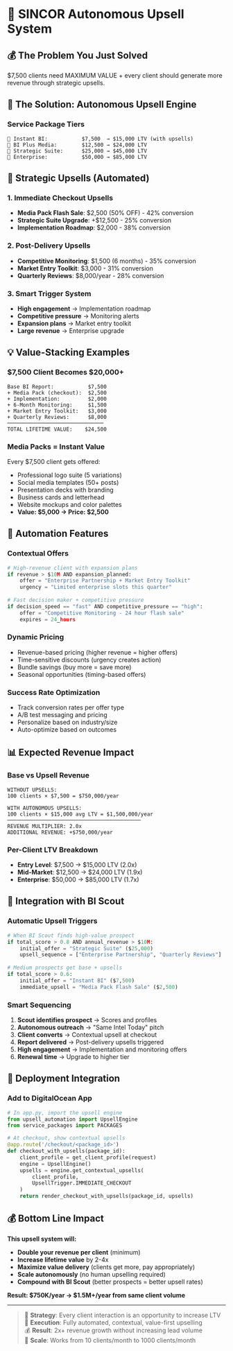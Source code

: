 # 🎯 SINCOR Autonomous Upsell System

## 💰 **The Problem You Just Solved**
$7,500 clients need MAXIMUM VALUE + every client should generate more revenue through strategic upsells.

## 🚀 **The Solution: Autonomous Upsell Engine**

### **Service Package Tiers**
```
🥉 Instant BI:           $7,500  → $15,000 LTV (with upsells)
🥈 BI Plus Media:        $12,500 → $24,000 LTV
🥇 Strategic Suite:      $25,000 → $45,000 LTV  
💎 Enterprise:           $50,000 → $85,000 LTV
```

## 🎯 **Strategic Upsells (Automated)**

### **1. Immediate Checkout Upsells**
- **Media Pack Flash Sale**: $2,500 (50% OFF) - 42% conversion
- **Strategic Suite Upgrade**: +$12,500 - 25% conversion
- **Implementation Roadmap**: $2,000 - 38% conversion

### **2. Post-Delivery Upsells** 
- **Competitive Monitoring**: $1,500 (6 months) - 35% conversion
- **Market Entry Toolkit**: $3,000 - 31% conversion
- **Quarterly Reviews**: $8,000/year - 28% conversion

### **3. Smart Trigger System**
- **High engagement** → Implementation roadmap
- **Competitive pressure** → Monitoring alerts
- **Expansion plans** → Market entry toolkit
- **Large revenue** → Enterprise upgrade

## 💡 **Value-Stacking Examples**

### **$7,500 Client Becomes $20,000+**
```
Base BI Report:           $7,500
+ Media Pack (checkout):  $2,500  
+ Implementation:         $2,000
+ 6-Month Monitoring:     $1,500  
+ Market Entry Toolkit:   $3,000
+ Quarterly Reviews:      $8,000
───────────────────────────────
TOTAL LIFETIME VALUE:    $24,500
```

### **Media Packs = Instant Value**
Every $7,500 client gets offered:
- Professional logo suite (5 variations)
- Social media templates (50+ posts)  
- Presentation decks with branding
- Business cards and letterhead
- Website mockups and color palettes
- **Value: $5,000 → Price: $2,500**

## 🤖 **Automation Features**

### **Contextual Offers**
```python
# High-revenue client with expansion plans
if revenue > $10M AND expansion_planned:
    offer = "Enterprise Partnership + Market Entry Toolkit"
    urgency = "Limited enterprise slots this quarter"
    
# Fast decision maker + competitive pressure  
if decision_speed == "fast" AND competitive_pressure == "high":
    offer = "Competitive Monitoring - 24 hour flash sale"
    expires = 24_hours
```

### **Dynamic Pricing**
- Revenue-based pricing (higher revenue = higher offers)
- Time-sensitive discounts (urgency creates action)
- Bundle savings (buy more = save more)
- Seasonal opportunities (timing-based offers)

### **Success Rate Optimization**
- Track conversion rates per offer type
- A/B test messaging and pricing
- Personalize based on industry/size
- Auto-optimize based on outcomes

## 📊 **Expected Revenue Impact**

### **Base vs Upsell Revenue**
```
WITHOUT UPSELLS:
100 clients × $7,500 = $750,000/year

WITH AUTONOMOUS UPSELLS:
100 clients × $15,000 avg LTV = $1,500,000/year
───────────────────────────────────────────
REVENUE MULTIPLIER: 2.0x
ADDITIONAL REVENUE: +$750,000/year
```

### **Per-Client LTV Breakdown**
- **Entry Level**: $7,500 → $15,000 LTV (2.0x)
- **Mid-Market**: $12,500 → $24,000 LTV (1.9x)  
- **Enterprise**: $50,000 → $85,000 LTV (1.7x)

## 🎯 **Integration with BI Scout**

### **Automatic Upsell Triggers**
```python
# When BI Scout finds high-value prospect
if total_score > 0.8 AND annual_revenue > $10M:
    initial_offer = "Strategic Suite" ($25,000)
    upsell_sequence = ["Enterprise Partnership", "Quarterly Reviews"]
    
# Medium prospects get base + upsells  
if total_score > 0.6:
    initial_offer = "Instant BI" ($7,500)
    immediate_upsell = "Media Pack Flash Sale" ($2,500)
```

### **Smart Sequencing**
1. **Scout identifies prospect** → Scores and profiles
2. **Autonomous outreach** → "Same Intel Today" pitch
3. **Client converts** → Contextual upsell at checkout  
4. **Report delivered** → Post-delivery upsells triggered
5. **High engagement** → Implementation and monitoring offers
6. **Renewal time** → Upgrade to higher tier

## 🚀 **Deployment Integration**

### **Add to DigitalOcean App**
```python
# In app.py, import the upsell engine
from upsell_automation import UpsellEngine
from service_packages import PACKAGES

# At checkout, show contextual upsells
@app.route('/checkout/<package_id>')
def checkout_with_upsells(package_id):
    client_profile = get_client_profile(request)
    engine = UpsellEngine()
    upsells = engine.get_contextual_upsells(
        client_profile, 
        UpsellTrigger.IMMEDIATE_CHECKOUT
    )
    return render_checkout_with_upsells(package_id, upsells)
```

## 💰 **Bottom Line Impact**

**This upsell system will:**
- **Double your revenue per client** (minimum)
- **Increase lifetime value** by 2-4x
- **Maximize value delivery** (clients get more, pay appropriately)  
- **Scale autonomously** (no human upselling required)
- **Compound with BI Scout** (better prospects = better upsell rates)

**Result: $750K/year → $1.5M+/year from same client volume**

---

> 🎯 **Strategy**: Every client interaction is an opportunity to increase LTV  
> 🤖 **Execution**: Fully automated, contextual, value-first upselling  
> 💰 **Result**: 2x+ revenue growth without increasing lead volume  
> 🚀 **Scale**: Works from 10 clients/month to 1000 clients/month
